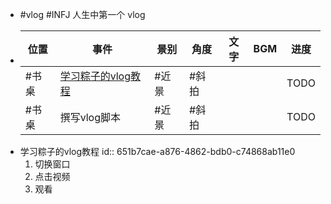 - #vlog #INFJ 人生中第一个 vlog
- |位置|事件|景别|角度|文字|BGM|进度|
  |--|--|--|--|--|--|--|
  |#书桌|[学习粽子的vlog教程](logseq://graph/Logseq?block-id=651b7cae-a876-4862-bdb0-c74868ab11e0)|#近景|#斜拍|||TODO|
  |#书桌|撰写vlog脚本|#近景|#斜拍|||TODO|
- 学习粽子的vlog教程
  id:: 651b7cae-a876-4862-bdb0-c74868ab11e0
  1. 切换窗口
  2. 点击视频
  3. 观看